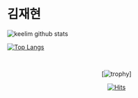 # 김재현

![keelim github stats](https://github-readme-stats.vercel.app/api?username=keelim&show_icons=true&show_icons=true&theme=radical)

[![Top Langs](https://github-readme-stats.vercel.app/api/top-langs/?username=keelim&layout=compact&theme=radical)](https://github.com/keelim)

<br>

<div align=center>

[![trophy](https://github-profile-trophy.vercel.app/?username=keelim&theme=onedark)]

[![Hits](https://hits.seeyoufarm.com/api/count/incr/badge.svg?url=https%3A%2F%2Fgithub.com%2Fkeelim&count_bg=%2379C83D&title_bg=%23555555&icon=&icon_color=%23E7E7E7&title=hits&edge_flat=false)](https://hits.seeyoufarm.com)
